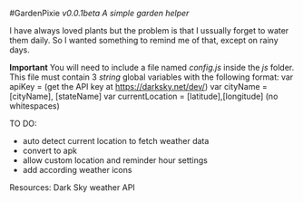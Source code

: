#GardenPixie
*v0.0.1beta*
*A simple garden helper*

I have always loved plants but the problem is that I ussually forget to water them daily. So I wanted something to remind me of that, except on rainy days.

**Important**
You will need to include a file named *config.js* inside the *js* folder.
This file must contain 3 *string* global variables with the following format:
	var apiKey = (get the API key at https://darksky.net/dev/)
	var cityName = [cityName], [stateName]
	var currentLocation = [latitude],[longitude] (no whitespaces)

TO DO:

- auto detect current location to fetch weather data
- convert to apk
- allow custom location and reminder hour settings
- add according weather icons

Resources:
Dark Sky weather API